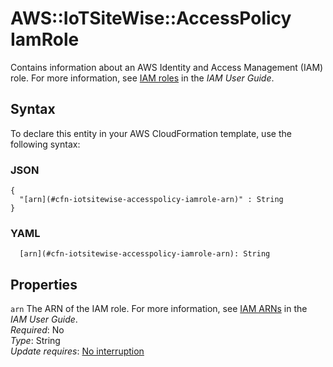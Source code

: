 # AWS::IoTSiteWise::AccessPolicy IamRole<a name="aws-properties-iotsitewise-accesspolicy-iamrole"></a>

Contains information about an AWS Identity and Access Management \(IAM\) role\. For more information, see [IAM roles](https://docs.aws.amazon.com/IAM/latest/UserGuide/id_roles.html) in the *IAM User Guide*\.

## Syntax<a name="aws-properties-iotsitewise-accesspolicy-iamrole-syntax"></a>

To declare this entity in your AWS CloudFormation template, use the following syntax:

### JSON<a name="aws-properties-iotsitewise-accesspolicy-iamrole-syntax.json"></a>

```
{
  "[arn](#cfn-iotsitewise-accesspolicy-iamrole-arn)" : String
}
```

### YAML<a name="aws-properties-iotsitewise-accesspolicy-iamrole-syntax.yaml"></a>

```
  [arn](#cfn-iotsitewise-accesspolicy-iamrole-arn): String
```

## Properties<a name="aws-properties-iotsitewise-accesspolicy-iamrole-properties"></a>

`arn`  <a name="cfn-iotsitewise-accesspolicy-iamrole-arn"></a>
The ARN of the IAM role\. For more information, see [IAM ARNs](https://docs.aws.amazon.com/IAM/latest/UserGuide/reference_identifiers.html) in the *IAM User Guide*\.  
*Required*: No  
*Type*: String  
*Update requires*: [No interruption](https://docs.aws.amazon.com/AWSCloudFormation/latest/UserGuide/using-cfn-updating-stacks-update-behaviors.html#update-no-interrupt)